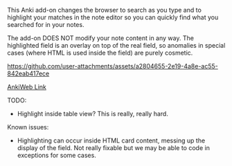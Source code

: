 This Anki add-on changes the browser to search as you type and to highlight your matches in the note editor so you can quickly find what you searched for in your notes.

The add-on DOES NOT modify your note content in any way. The highlighted field is an overlay on top of the real field, so anomalies in special cases (where HTML is used inside the field) are purely cosmetic.



https://github.com/user-attachments/assets/a2804655-2e19-4a8e-ac55-842eab417ece



[AnkiWeb Link](https://ankiweb.net/shared/info/1057317630)

TODO:
- Highlight inside table view? This is really, really hard.

Known issues:
- Highlighting can occur inside HTML card content, messing up the display of the field. Not really fixable but we may be able to code in exceptions for some cases.

